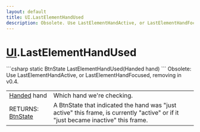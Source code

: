```yaml
---
layout: default
title: UI.LastElementHandUsed
description: Obsolete. Use LastElementHandActive, or LastElementHandFocused, removing in v0.4.
---
```

# [UI]({{site.url}}/Pages/StereoKit/UI.html).LastElementHandUsed

<div class='signature' markdown='1'>
```csharp
static BtnState LastElementHandUsed(Handed hand)
```
Obsolete: Use LastElementHandActive, or
LastElementHandFocused, removing in v0.4.
</div>

|  |  |
|--|--|
|[Handed]({{site.url}}/Pages/StereoKit/Handed.html) hand|Which hand we're checking.|
|RETURNS: [BtnState]({{site.url}}/Pages/StereoKit/BtnState.html)|A BtnState that indicated the hand was "just active" this frame, is currently "active" or if it "just became inactive" this frame.|




